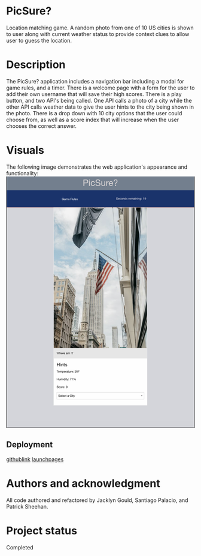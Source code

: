 # PicSure?
Location matching game. A random photo from one of 10 US cities is shown to user along with current weather status to provide context clues to allow user to guess the location.

# Description
The PicSure? application includes a navigation bar including a modal for game rules, and a timer. There is a welcome page with a form for the user to add their own username that will save their high scores. There is a play button, and two API's being called. One API calls a photo of a city while the other API calls weather data to give the user hints to the city being shown in the photo. There is a drop down with 10 city options that the user could choose from, as well as a score index that will increase when the user chooses the correct answer.

# Visuals
The following image demonstrates the web application's appearance and functionality:
![Screenshot](<Screenshot 2024-02-13 at 4.04.29 PM.png>)

## Deployment
[githublink](https://github.com/Santy520/Project1-group2)
[launchpages](https://Santy520.github.io/Project1-group2)

# Authors and acknowledgment
All code authored and refactored by Jacklyn Gould, Santiago Palacio, and Patrick Sheehan.

# Project status
Completed
